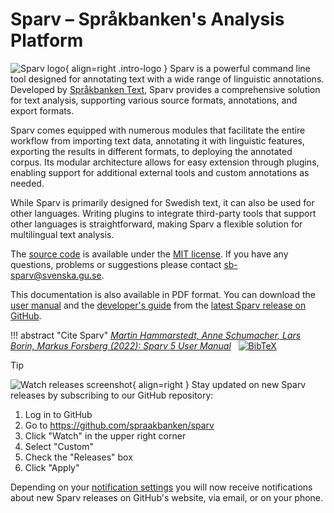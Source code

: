# Sparv – Språkbanken's Analysis Platform

![Sparv logo](../images/sparv_detailed.png){ align=right .intro-logo }
Sparv is a powerful command line tool designed for annotating text with a wide range of linguistic
annotations. Developed by [Språkbanken Text](https://spraakbanken.gu.se/), Sparv provides a comprehensive solution for
text analysis, supporting various source formats, annotations, and export formats.

Sparv comes equipped with numerous modules that facilitate the entire workflow from importing text data, annotating it
with linguistic features, exporting the results in different formats, to deploying the annotated corpus. Its modular
architecture allows for easy extension through plugins, enabling support for additional external tools and custom
annotations as needed.

While Sparv is primarily designed for Swedish text, it can also be used for other languages. Writing plugins to
integrate third-party tools that support other languages is straightforward, making Sparv a flexible solution for
multilingual text analysis.

The [source code](https://github.com/spraakbanken/sparv) is available under the [MIT
license](https://opensource.org/licenses/MIT). If you have any questions, problems or suggestions please contact
<sb-sparv@svenska.gu.se>.

This documentation is also available in PDF format. You can download the [user
manual](https://github.com/spraakbanken/sparv/releases/latest/download/user-manual.pdf) and the [developer's
guide](https://github.com/spraakbanken/sparv/releases/latest/download/developers-guide.pdf) from the [latest
Sparv release on GitHub](https://github.com/spraakbanken/sparv/releases/latest).

!!! abstract "Cite Sparv"
    *[Martin Hammarstedt, Anne Schumacher, Lars Borin, Markus Forsberg (2022): Sparv 5 User
    Manual](https://gup.ub.gu.se/publication/318405?lang=en)* &nbsp;
    [![BibTeX](../images/bibtex.png)](https://spraakbanken.gu.se/en/research/publications/bibtex/318405)

> [!TIP]
>
> ![Watch releases screenshot](../images/watch-releases.png){ align=right } Stay updated on new Sparv releases by
> subscribing to our GitHub repository:
>
> 1. Log in to GitHub
> 2. Go to <https://github.com/spraakbanken/sparv>
> 3. Click "Watch" in the upper right corner
> 4. Select "Custom"
> 5. Check the "Releases" box
> 6. Click "Apply"
>
> Depending on your [notification settings](https://github.com/settings/notifications) you will now receive
> notifications about new Sparv releases on GitHub's website, via email, or on your phone.
